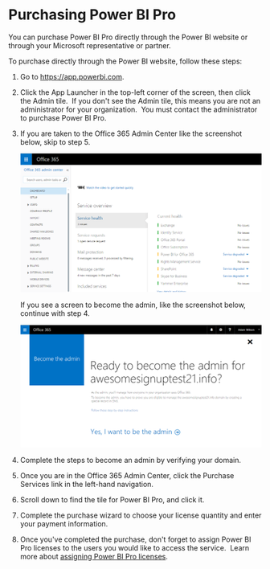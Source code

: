 ﻿<properties 
   pageTitle="Purchasing Power BI Pro"
   description="Purchasing Power BI Pro"
   services="powerbi" 
   documentationCenter="" 
   authors="guyinacube" 
   manager="mblythe" 
   editor=""
   tags=""/>
 
<tags
   ms.service="powerbi"
   ms.devlang="NA"
   ms.topic="article"
   ms.tgt_pltfrm="NA"
   ms.workload="powerbi"
   ms.date="10/15/2015"
   ms.author="asaxton"/>
   
# Purchasing Power BI Pro  

You can purchase Power BI Pro directly through the Power BI website or through your Microsoft representative or partner.

To purchase directly through the Power BI website, follow these steps: 

1.  Go to https://app.powerbi.com.

2.  Click the App Launcher in the top-left corner of the screen, then click the Admin tile.  If you don't see the Admin tile, this means you are not an administrator for your organization.  You must contact the administrator to purchase Power BI Pro.

3.  If you are taken to the Office 365 Admin Center like the screenshot below, skip to step 5.

    ![](media/powerbi-admin-purchasing-power-bi-pro/admincenter.png)

    If you see a screen to become the admin, like the screenshot below, continue with step 4.

    ![](media/powerbi-admin-purchasing-power-bi-pro/becomeadmin.png)

4.  Complete the steps to become an admin by verifying your domain.

5.  Once you are in the Office 365 Admin Center, click the Purchase Services link in the left-hand navigation.

6.  Scroll down to find the tile for Power BI Pro, and click it.

7.  Complete the purchase wizard to choose your license quantity and enter your payment information.

8.  Once you've completed the purchase, don't forget to assign Power BI Pro licenses to the users you would like to access the service.  Learn more about [assigning Power BI Pro licenses](https://support.office.com/article/Assign-or-unassign-licenses-for-Office-365-for-business-997596b5-4173-4627-b915-36abac6786dc).  